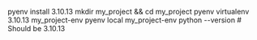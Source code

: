 pyenv install 3.10.13
mkdir my_project && cd my_project
pyenv virtualenv 3.10.13 my_project-env
pyenv local my_project-env
python --version  # Should be 3.10.13
